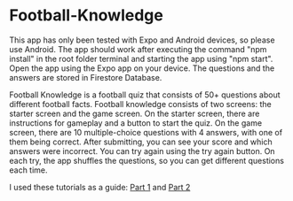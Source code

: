 # Football-Knowledge

This app has only been tested with Expo and Android devices, so please use Android.
The app should work after executing the command "npm install" in the root folder terminal and starting the app using "npm start". Open the app using the Expo app on your device.
The questions and the answers are stored in Firestore Database.

Football Knowledge is a football quiz that consists of 50+ questions about different football facts. Football knowledge consists of two screens: the starter screen and the game screen. On the starter screen, there are instructions for gameplay and a button to start the quiz. On the game screen, there are 10 multiple-choice questions with 4 answers, with one of them being correct. After submitting, you can see your score and which answers were incorrect. You can try again using the try again button. On each try, the app shuffles the questions, so you can get different questions each time.



I used these tutorials as a guide: [Part 1](https://www.youtube.com/watch?v=fwqgwuqjtZw ) and [Part 2](https://www.youtube.com/watch?v=OJdMaquhL8o)

